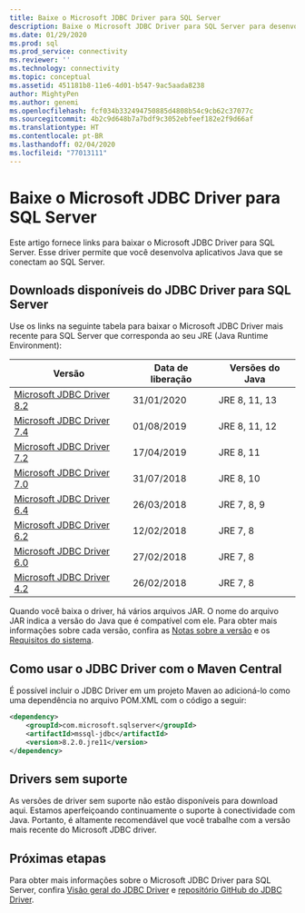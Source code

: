 ```yaml
---
title: Baixe o Microsoft JDBC Driver para SQL Server
description: Baixe o Microsoft JDBC Driver para SQL Server para desenvolver aplicativos Java que se conectam ao SQL Server.
ms.date: 01/29/2020
ms.prod: sql
ms.prod_service: connectivity
ms.reviewer: ''
ms.technology: connectivity
ms.topic: conceptual
ms.assetid: 451181b8-11e6-4d01-b547-9ac5aada8238
author: MightyPen
ms.author: genemi
ms.openlocfilehash: fcf034b332494750885d4808b54c9cb62c37077c
ms.sourcegitcommit: 4b2c9d648b7a7bdf9c3052ebfeef182e2f9d66af
ms.translationtype: HT
ms.contentlocale: pt-BR
ms.lasthandoff: 02/04/2020
ms.locfileid: "77013111"
---
```

# <a name="download-microsoft-jdbc-driver-for-sql-server"></a>Baixe o Microsoft JDBC Driver para SQL Server

Este artigo fornece links para baixar o Microsoft JDBC Driver para SQL Server. Esse driver permite que você desenvolva aplicativos Java que se conectam ao SQL Server.  

## <a name="available-downloads-of-jdbc-driver-for-sql-server"></a>Downloads disponíveis do JDBC Driver para SQL Server

Use os links na seguinte tabela para baixar o Microsoft JDBC Driver mais recente para SQL Server que corresponda ao seu JRE (Java Runtime Environment):

| Versão | Data de liberação | Versões do Java |
|---|---|---|
| [Microsoft JDBC Driver 8.2](https://go.microsoft.com/fwlink/?linkid=2116870) | 31/01/2020 | JRE 8, 11, 13 |
| [Microsoft JDBC Driver 7.4](https://go.microsoft.com/fwlink/?linkid=2099962) | 01/08/2019 | JRE 8, 11, 12 |
| [Microsoft JDBC Driver 7.2](https://go.microsoft.com/fwlink/?linkid=2063159) | 17/04/2019 | JRE 8, 11 |
| [Microsoft JDBC Driver 7.0](https://go.microsoft.com/fwlink/?linkid=2005972) | 31/07/2018 | JRE 8, 10 |
| [Microsoft JDBC Driver 6.4](https://go.microsoft.com/fwlink/?linkid=868290)  | 26/03/2018 | JRE 7, 8, 9 |
| [Microsoft JDBC Driver 6.2](https://go.microsoft.com/fwlink/?linkid=852460) | 12/02/2018 | JRE 7, 8 |
| [Microsoft JDBC Driver 6.0](https://go.microsoft.com/fwlink/?LinkId=245496) | 27/02/2018 | JRE 7, 8 |
| [Microsoft JDBC Driver 4.2](https://go.microsoft.com/fwlink/?linkid=841534) | 26/02/2018 | JRE 7, 8 |

Quando você baixa o driver, há vários arquivos JAR. O nome do arquivo JAR indica a versão do Java que é compatível com ele. Para obter mais informações sobre cada versão, confira as [Notas sobre a versão](release-notes-for-the-jdbc-driver.md) e os [Requisitos do sistema](system-requirements-for-the-jdbc-driver.md).

## <a name="using-the-jdbc-driver-with-maven-central"></a>Como usar o JDBC Driver com o Maven Central

É possível incluir o JDBC Driver em um projeto Maven ao adicioná-lo como uma dependência no arquivo POM.XML com o código a seguir:

```xml
<dependency>
    <groupId>com.microsoft.sqlserver</groupId>
    <artifactId>mssql-jdbc</artifactId>
    <version>8.2.0.jre11</version>
</dependency>
```  

## <a name="unsupported-drivers"></a>Drivers sem suporte

As versões de driver sem suporte não estão disponíveis para download aqui. Estamos aperfeiçoando continuamente o suporte à conectividade com Java. Portanto, é altamente recomendável que você trabalhe com a versão mais recente do Microsoft JDBC driver.  
  
## <a name="next-steps"></a>Próximas etapas

Para obter mais informações sobre o Microsoft JDBC Driver para SQL Server, confira [Visão geral do JDBC Driver](overview-of-the-jdbc-driver.md) e [repositório GitHub do JDBC Driver](https://github.com/microsoft/mssql-jdbc/blob/dev/README.md).
